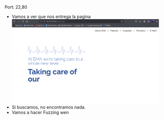 Port: 22,80

- Vamos a ver que nos entrega la pagina
![](Ciberseguridad/Imagenes/Pasted%20image%2020250324180856.png)
- Si buscamos, no encontramos nada.
- Vamos a hacer Fuzzing wen